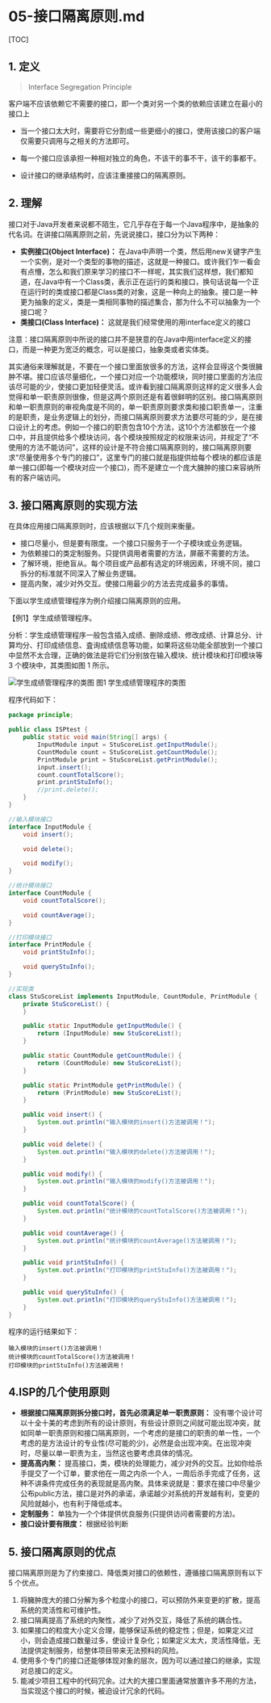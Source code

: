# 05-接口隔离原则.md

[TOC]

## 1. 定义

> Interface Segregation Principle

客户端不应该依赖它不需要的接口，即一个类对另一个类的依赖应该建立在最小的接口上

- 当一个接口太大时，需要将它分割成一些更细小的接口，使用该接口的客户端仅需要只调用与之相关的方法即可。

- 每一个接口应该承担一种相对独立的角色，不该干的事不干，该干的事都干。

- 设计接口的继承结构时，应该注重接接口的隔离原则。

## 2. 理解

接口对于Java开发者来说都不陌生，它几乎存在于每一个Java程序中，是抽象的代名词。在讲接口隔离原则之前，先说说接口，接口分为以下两种：

- **实例接口(Object Interface)：** 在Java中声明一个类，然后用new关键字产生一个实例，是对一个类型的事物的描述，这就是一种接口。或许我们乍一看会有点懵，怎么和我们原来学习的接口不一样呢，其实我们这样想，我们都知道，在Java中有一个Class类，表示正在运行的类和接口，换句话说每一个正在运行时的类或接口都是Class类的对象，这是一种向上的抽象。接口是一种更为抽象的定义，类是一类相同事物的描述集合，那为什么不可以抽象为一个接口呢？
- **类接口(Class Interface)：** 这就是我们经常使用的用interface定义的接口

注意：接口隔离原则中所说的接口并不是狭意的在Java中用interface定义的接口，而是一种更为宽泛的概念，可以是接口，抽象类或者实体类。

其实通俗来理解就是，不要在一个接口里面放很多的方法，这样会显得这个类很臃肿不堪。接口应该尽量细化，一个接口对应一个功能模块，同时接口里面的方法应该尽可能的少，使接口更加轻便灵活。或许看到接口隔离原则这样的定义很多人会觉得和单一职责原则很像，但是这两个原则还是有着很鲜明的区别。接口隔离原则和单一职责原则的审视角度是不同的，单一职责原则要求类和接口职责单一，注重的是职责，是业务逻辑上的划分，而接口隔离原则要求方法要尽可能的少，是在接口设计上的考虑。例如一个接口的职责包含10个方法，这10个方法都放在一个接口中，并且提供给多个模块访问，各个模块按照规定的权限来访问，并规定了“不使用的方法不能访问”，这样的设计是不符合接口隔离原则的，接口隔离原则要求“尽量使用多个专门的接口”，这里专门的接口就是指提供给每个模块的都应该是单一接口(即每一个模块对应一个接口)，而不是建立一个庞大臃肿的接口来容纳所有的客户端访问。

## 3. 接口隔离原则的实现方法

在具体应用接口隔离原则时，应该根据以下几个规则来衡量。

- 接口尽量小，但是要有限度。一个接口只服务于一个子模块或业务逻辑。
- 为依赖接口的类定制服务。只提供调用者需要的方法，屏蔽不需要的方法。
- 了解环境，拒绝盲从。每个项目或产品都有选定的环境因素，环境不同，接口拆分的标准就不同深入了解业务逻辑。
- 提高内聚，减少对外交互。使接口用最少的方法去完成最多的事情。


下面以学生成绩管理程序为例介绍接口隔离原则的应用。

【例1】学生成绩管理程序。

分析：学生成绩管理程序一般包含插入成绩、删除成绩、修改成绩、计算总分、计算均分、打印成绩信息、査询成绩信息等功能，如果将这些功能全部放到一个接口中显然不太合理，正确的做法是将它们分别放在输入模块、统计模块和打印模块等 3 个模块中，其类图如图 1 所示。

![学生成绩管理程序的类图](assets/3-1Q113141Q0X3.gif)
图1 学生成绩管理程序的类图

程序代码如下：

```java
package principle;

public class ISPtest {
    public static void main(String[] args) {
        InputModule input = StuScoreList.getInputModule();
        CountModule count = StuScoreList.getCountModule();
        PrintModule print = StuScoreList.getPrintModule();
        input.insert();
        count.countTotalScore();
        print.printStuInfo();
        //print.delete();
    }
}

//输入模块接口
interface InputModule {
    void insert();

    void delete();

    void modify();
}

//统计模块接口
interface CountModule {
    void countTotalScore();

    void countAverage();
}

//打印模块接口
interface PrintModule {
    void printStuInfo();

    void queryStuInfo();
}

//实现类
class StuScoreList implements InputModule, CountModule, PrintModule {
    private StuScoreList() {
    }

    public static InputModule getInputModule() {
        return (InputModule) new StuScoreList();
    }

    public static CountModule getCountModule() {
        return (CountModule) new StuScoreList();
    }

    public static PrintModule getPrintModule() {
        return (PrintModule) new StuScoreList();
    }

    public void insert() {
        System.out.println("输入模块的insert()方法被调用！");
    }

    public void delete() {
        System.out.println("输入模块的delete()方法被调用！");
    }

    public void modify() {
        System.out.println("输入模块的modify()方法被调用！");
    }

    public void countTotalScore() {
        System.out.println("统计模块的countTotalScore()方法被调用！");
    }

    public void countAverage() {
        System.out.println("统计模块的countAverage()方法被调用！");
    }

    public void printStuInfo() {
        System.out.println("打印模块的printStuInfo()方法被调用！");
    }

    public void queryStuInfo() {
        System.out.println("打印模块的queryStuInfo()方法被调用！");
    }
}
```

程序的运行结果如下：

```
输入模块的insert()方法被调用！
统计模块的countTotalScore()方法被调用！
打印模块的printStuInfo()方法被调用！
```

## 4.ISP的几个使用原则

- **根据接口隔离原则拆分接口时，首先必须满足单一职责原则：** 没有哪个设计可以十全十美的考虑到所有的设计原则，有些设计原则之间就可能出现冲突，就如同单一职责原则和接口隔离原则，一个考虑的是接口的职责的单一性，一个考虑的是方法设计的专业性(尽可能的少)，必然是会出现冲突。在出现冲突时，尽量以单一职责为主，当然这也要考虑具体的情况。
- **提高高内聚：** 提高接口，类，模块的处理能力，减少对外的交互。比如你给杀手提交了一个订单，要求他在一周之内杀一个人，一周后杀手完成了任务，这种不讲条件完成任务的表现就是高内聚。具体来说就是：要求在接口中尽量少公布public方法，接口是对外的承诺，承诺越少对系统的开发越有利，变更的风险就越小，也有利于降低成本。
- **定制服务：** 单独为一个个体提供优良服务(只提供访问者需要的方法)。
- **接口设计要有限度：** 根据经验判断

## 5. 接口隔离原则的优点

接口隔离原则是为了约束接口、降低类对接口的依赖性，遵循接口隔离原则有以下 5 个优点。

1. 将臃肿庞大的接口分解为多个粒度小的接口，可以预防外来变更的扩散，提高系统的灵活性和可维护性。
2. 接口隔离提高了系统的内聚性，减少了对外交互，降低了系统的耦合性。
3. 如果接口的粒度大小定义合理，能够保证系统的稳定性；但是，如果定义过小，则会造成接口数量过多，使设计复杂化；如果定义太大，灵活性降低，无法提供定制服务，给整体项目带来无法预料的风险。
4. 使用多个专门的接口还能够体现对象的层次，因为可以通过接口的继承，实现对总接口的定义。
5. 能减少项目工程中的代码冗余。过大的大接口里面通常放置许多不用的方法，当实现这个接口的时候，被迫设计冗余的代码。

